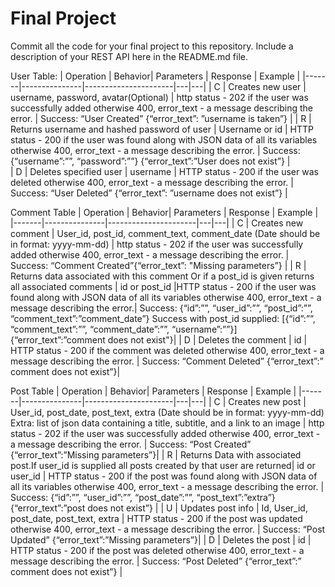 # Final Project

Commit all the code for your final project to this repository. Include a description of your REST API here in the README.md file.

User Table:
| Operation | Behavior| Parameters | Response |  Example |
|-------|---------------|----------------------|---|---|
| C     |   Creates new user    |  username, password, avatar(Optional) | http status - 202 if the user was successfully added otherwise 400, error_text - a message describing the error.  |  Success: “User Created” {“error_text”: ”username is taken”} |
| R     |   Returns username and hashed password of user |        Username or id           | HTTP status - 200 if the user was found along with JSON data of all its variables otherwise 400, error_text - a message describing the error.  | Success: {“username”:””, “password”:””} {“error_text”:”User does not exist”}  |  
| D     |  Deletes specified user    |       username            | HTTP status - 200 if the user was deleted otherwise 400, error_text - a message describing the error.  | Success: “User Deleted” {“error_text”: ”username does not exist”} |

Comment Table
| Operation | Behavior| Parameters | Response |  Example |
|-------|---------------|----------------------|---|---|
| C     |   Creates new comment | User_id, post_id, comment_text, comment_date (Date should be in format: yyyy-mm-dd)  |  http status - 202 if the user was successfully added otherwise 400, error_text - a message describing the error. | Success: “Comment Created”{“error_text”: "Missing parameters”} |
| R     |   Returns data associated with this comment Or if a post_id is given returns all associated comments   |           id or post_id        |HTTP status - 200 if the user was found along with JSON data of all its variables otherwise 400, error_text - a message describing the error.|  Success: {“id”:””, “user_id”:””, “post_id”:””, “comment_text”:”comment_date”} Success with post_id supplied: [{“id”:””, “comment_text”:””, “comment_date”:””, “username”:””}] {“error_text”:”comment does not exist"}|
| D     |  Deletes the comment    |         id          | HTTP status - 200 if the comment was deleted otherwise 400, error_text - a message describing the error.  | Success: “Comment Deleted” {“error_text”:” comment does not exist”}|

Post Table
| Operation | Behavior| Parameters | Response |  Example |
|-------|---------------|----------------------|---|---|
| C     |   Creates new post    |   User_id, post_date, post_text, extra (Date should be in format: yyyy-mm-dd) Extra: list of json data containing a title, subtitle, and a link to an image | http status - 202 if the user was successfully added otherwise 400, error_text - a message describing the error.  | Success: “Post Created” {“error_text”:”Missing parameters”}|
| R     |   Returns Data with associated post.If user_id is supplied all posts created by that user are returned|       id or user_id            | HTTP status - 200 if the post was found along with JSON data of all its variables otherwise 400, error_text - a message describing the error.  | Success: {“id”:””, “user_id”:””, “post_date”:””, “post_text”:”extra”} {“error_text”:”post does not exist”} |
| U     |    Updates post info  |        Id, User_id, post_date, post_text, extra           |  HTTP status - 200 if the post was updated otherwise 400, error_text - a message describing the error. |  Success: “Post Updated” {“error_text”:”Missing parameters”}|
| D     |   Deletes the post   |        id           |  HTTP status - 200 if the post was deleted otherwise 400, error_text - a message describing the error. | Success: “Post Deleted” {“error_text”:” comment does not exist”}  |

